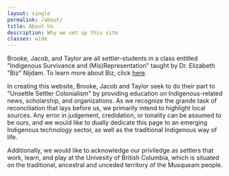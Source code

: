 ```yaml
---
layout: single
permalink: /about/
title: About Us
description: Why we set up this site
classes: wide
---
```


 Brooke, Jacob, and Taylor are all settler-students in a class entitled "Indigenous Survivance and (Mis)Representation" taught by Dr. Elizabeth "Biz" Nijdam. To learn more about Biz, click [here](https://cenes.ubc.ca/profile/biz-nijdam/).

 In creating this website, Brooke, Jacob and Taylor seek to do their part to "Unsettle Settler Colonialism" by providing education on Indigenous-related news, scholarship, and organizations.  As we recognize the grande task of reconciliation that lays before us, we primarily intend to highlight local sources. Any error in judgement, credidation, or tonality can be assumed to be ours, and we would like to dually dedicate this page to an emerging Indigenous technology sector, as well as the traditional Indigenous way of life.

Additionally, we would like to acknowledge our priviledge as settlers that work, learn, and play at the Univesity of British Columbia, which is situated on the traditional, ancestral and unceded territory of the Musqueam people.
